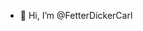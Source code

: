 - 👋 Hi, I’m @FetterDickerCarl

<!---
FetterDickerCarl/FetterDickerCarl is a ✨ special ✨ repository because its `README.md` (this file) appears on your GitHub profile.
You can click the Preview link to take a look at your changes.
--->
